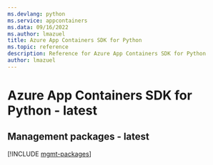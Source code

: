 ```yaml
---
ms.devlang: python
ms.service: appcontainers
ms.data: 09/16/2022
ms.author: lmazuel
title: Azure App Containers SDK for Python
ms.topic: reference
description: Reference for Azure App Containers SDK for Python
author: lmazuel
---
```

# Azure App Containers SDK for Python - latest

## Management packages - latest
[!INCLUDE [mgmt-packages](app-containers-mgmt-index.md)]